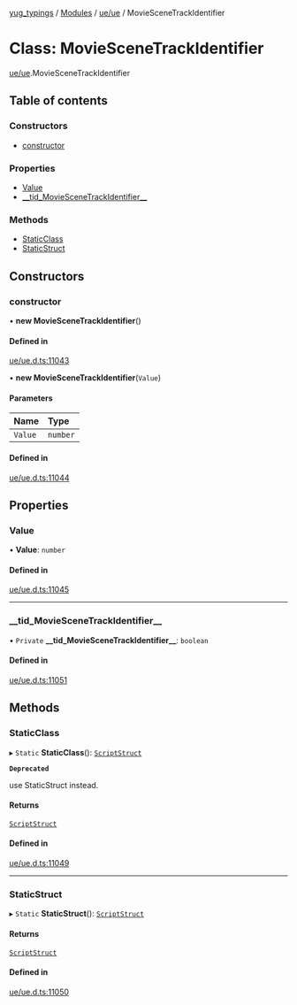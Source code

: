 [yug_typings](../README.md) / [Modules](../modules.md) / [ue/ue](../modules/ue_ue.md) / MovieSceneTrackIdentifier

# Class: MovieSceneTrackIdentifier

[ue/ue](../modules/ue_ue.md).MovieSceneTrackIdentifier

## Table of contents

### Constructors

- [constructor](ue_ue.MovieSceneTrackIdentifier.md#constructor)

### Properties

- [Value](ue_ue.MovieSceneTrackIdentifier.md#value)
- [\_\_tid\_MovieSceneTrackIdentifier\_\_](ue_ue.MovieSceneTrackIdentifier.md#__tid_moviescenetrackidentifier__)

### Methods

- [StaticClass](ue_ue.MovieSceneTrackIdentifier.md#staticclass)
- [StaticStruct](ue_ue.MovieSceneTrackIdentifier.md#staticstruct)

## Constructors

### constructor

• **new MovieSceneTrackIdentifier**()

#### Defined in

[ue/ue.d.ts:11043](https://github.com/YugMetaverse/yug_typings/blob/b7d9b19/ue/ue.d.ts#L11043)

• **new MovieSceneTrackIdentifier**(`Value`)

#### Parameters

| Name | Type |
| :------ | :------ |
| `Value` | `number` |

#### Defined in

[ue/ue.d.ts:11044](https://github.com/YugMetaverse/yug_typings/blob/b7d9b19/ue/ue.d.ts#L11044)

## Properties

### Value

• **Value**: `number`

#### Defined in

[ue/ue.d.ts:11045](https://github.com/YugMetaverse/yug_typings/blob/b7d9b19/ue/ue.d.ts#L11045)

___

### \_\_tid\_MovieSceneTrackIdentifier\_\_

• `Private` **\_\_tid\_MovieSceneTrackIdentifier\_\_**: `boolean`

#### Defined in

[ue/ue.d.ts:11051](https://github.com/YugMetaverse/yug_typings/blob/b7d9b19/ue/ue.d.ts#L11051)

## Methods

### StaticClass

▸ `Static` **StaticClass**(): [`ScriptStruct`](ue_ue.ScriptStruct.md)

**`Deprecated`**

use StaticStruct instead.

#### Returns

[`ScriptStruct`](ue_ue.ScriptStruct.md)

#### Defined in

[ue/ue.d.ts:11049](https://github.com/YugMetaverse/yug_typings/blob/b7d9b19/ue/ue.d.ts#L11049)

___

### StaticStruct

▸ `Static` **StaticStruct**(): [`ScriptStruct`](ue_ue.ScriptStruct.md)

#### Returns

[`ScriptStruct`](ue_ue.ScriptStruct.md)

#### Defined in

[ue/ue.d.ts:11050](https://github.com/YugMetaverse/yug_typings/blob/b7d9b19/ue/ue.d.ts#L11050)
